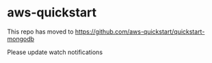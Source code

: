 # aws-quickstart

This repo has moved to https://github.com/aws-quickstart/quickstart-mongodb

Please update watch notifications
